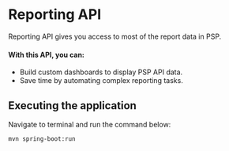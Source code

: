 # Reporting API

Reporting API gives you access to most of the report data in PSP.

#### With this API, you can:
* Build custom dashboards to display PSP API data.
* Save time by automating complex reporting tasks.

## Executing the application

Navigate to terminal and run the command below:

``` mvn spring-boot:run ```
